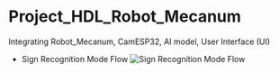 # Project_HDL_Robot_Mecanum
Integrating Robot_Mecanum, CamESP32, AI model, User Interface (UI)
  - Sign Recognition Mode Flow
![Sign Recognition Mode Flow](https://github.com/ThienNguyen15/Project_HDL_Robot_Mecanum/assets/144821367/514ebf68-6834-4777-af5f-b8bb5970d19d)
